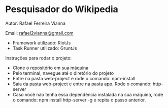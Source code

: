 # Pesquisador do Wikipedia

Autor: Rafael Ferreira Vianna

Email: rafael2vianna@gmail.com

* Framework utilizado: RiotJs
* Task Runner utilizado: GruntJs

Instruções para rodar o projeto:

 * Clone o repositório em sua máquina
 * Pelo terminal, navegue até o diretório do projeto
 * Entre na pasta web-project e rode o comando: npm-install
 * Saia da pasta web-project e entre na pasta app. Rode o comando: http-server
 * Caso você não tenha essa dependência instalada na sua máquina, rode o comando: npm install http-server -g e repita o passo anterior.
